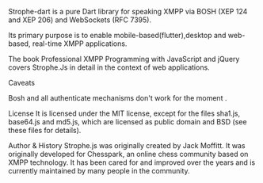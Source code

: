 Strophe-dart is a pure Dart library for speaking XMPP via BOSH (XEP 124 and XEP 206) and WebSockets (RFC 7395).

Its primary purpose is to enable mobile-based(flutter),desktop and web-based, real-time XMPP applications.

The book Professional XMPP Programming with JavaScript and jQuery covers Strophe.Js in detail in the context of web applications.

Caveats

   Bosh and all authenticate mechanisms don't work for the moment .

License
It is licensed under the MIT license, except for the files sha1.js, base64.js and md5.js, which are licensed as public domain and BSD (see these files for details).

Author & History
Strophe.js was originally created by Jack Moffitt. It was originally developed for Chesspark, an online chess community based on XMPP technology. It has been cared for and improved over the years and is currently maintained by many people in the community.